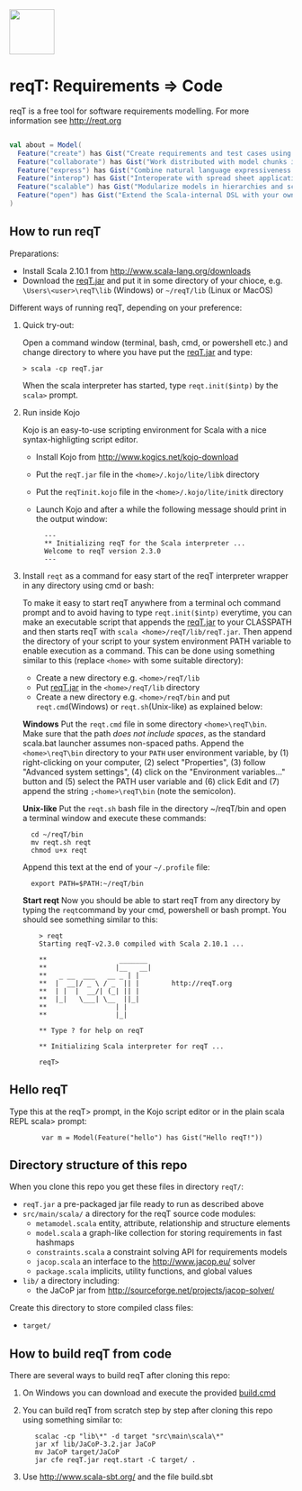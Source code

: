 <img src="http://reqt.org/reqT.jpg" width="80"> 

reqT: Requirements => Code
==========================
reqT is a free tool for software requirements modelling. For more information see http://reqt.org 

```scala

val about = Model(
  Feature("create") has Gist("Create requirements and test cases using versatile collections"),
  Feature("collaborate") has Gist("Work distributed with model chunks in emails, wikis, git repos, tickets, ..."),
  Feature("express") has Gist("Combine natural language expressiveness with graph-oriented modeling"),
  Feature("interop") has Gist("Interoperate with spread sheet applications and web publishing"),
  Feature("scalable") has Gist("Modularize models in hierarchies and script them in Scala"),
  Feature("open") has Gist("Extend the Scala-internal DSL with your own modeling semantics")
)

```

How to run reqT
---------------
Preparations:
* Install Scala 2.10.1 from http://www.scala-lang.org/downloads
* Download the [reqT.jar](https://github.com/reqT/reqT/raw/master/reqT.jar) and put it in some directory of your chioce, e.g. `\Users\<user>\reqT\lib` (Windows) or `~/reqT/lib` (Linux or MacOS) 
 
Different ways of running reqT, depending on your preference:

1.  Quick try-out: 
    
    Open a command window (terminal, bash, cmd, or powershell etc.) and change directory to where you have put the  [reqT.jar](https://github.com/reqT/reqT/raw/master/reqT.jar) and type: 
    
        > scala -cp reqT.jar
    
    When the scala interpreter has started, type `reqt.init($intp)` by the `scala>` prompt.


2.  Run inside Kojo

    Kojo is an easy-to-use scripting environment for Scala with a nice syntax-highligting script editor.
    * Install Kojo from http://www.kogics.net/kojo-download
    * Put the `reqT.jar` file in the `<home>/.kojo/lite/libk` directory
    * Put the `reqTinit.kojo` file in the `<home>/.kojo/lite/initk` directory
    * Launch Kojo and after a while the following message should print in the output window:
        
            ---
            ** Initializing reqT for the Scala interpreter ...
            Welcome to reqT version 2.3.0
            ---

3.  Install `reqt` as a command for easy start of the reqT interpreter wrapper in any directory using cmd or bash:

    To make it easy to start reqT anywhere from a terminal och command prompt and to avoid having to type `reqt.init($intp)` everytime, you can make an executable script that appends the [reqT.jar](https://github.com/reqT/reqT/raw/master/reqT.jar) to your CLASSPATH and then starts reqT with `scala <home>/reqT/lib/reqT.jar`. Then append the directory of your script to your system environment PATH variable to enable execution as a command. This can be done using something similar to this (replace `<home>` with some suitable directory):
    * Create a new directory e.g. `<home>/reqT/lib`
    * Put [reqT.jar](https://github.com/reqT/reqT/raw/master/reqT.jar)  in the `<home>/reqT/lib` directory
    * Create a new directory e.g. `<home>/reqT/bin` and put `reqt.cmd`(Windows) or `reqt.sh`(Unix-like) as explained below:
    
    **Windows** Put the `reqt.cmd` file in some directory `<home>\reqT\bin`.  
    Make sure that the <home> path *does not include spaces*, as the standard scala.bat launcher assumes non-spaced paths. Append the `<home>\reqT\bin`  directory to your `PATH` user environment variable, by (1) right-clicking on your computer, (2) select "Properties", (3) follow "Advanced system settings", (4) click on the "Environment variables..." button and (5) select the PATH user variable and (6) click Edit and (7) append the string `;<home>\reqT\bin` (note the semicolon).

    **Unix-like**  Put the `reqt.sh` bash file in the directory ~/reqT/bin and open a terminal window and execute these commands:
          
          cd ~/reqT/bin
          mv reqt.sh reqt
          chmod u+x reqt
          
    Append this text at the end of your `~/.profile` file:
     
          export PATH=$PATH:~/reqT/bin

          
     **Start reqt** Now you should be able to start reqT from any directory by typing the `reqt`command by your cmd, powershell or bash prompt. You should see something similar to this:
     
            > reqt
            Starting reqT-v2.3.0 compiled with Scala 2.10.1 ...
            
            **                  _______        
            **                 |__   __|       
            **   _ __  ___   __ _ | |          
            **  |  __|/ _ \ / _  || |        http://reqT.org
            **  | |  |  __/| (_| || |   
            **  |_|   \___| \__  ||_|   
            **                 | |      
            **                 |_|      

            ** Type ? for help on reqT

            ** Initializing Scala interpreter for reqT ...

            reqT> 

Hello reqT
----------
Type this at the reqT> prompt, in the Kojo script editor or in the plain scala REPL scala> prompt:
           
            var m = Model(Feature("hello") has Gist("Hello reqT!"))

     
Directory structure of this repo
--------------------------------
When you clone this repo you get these files in directory `reqT/`:
* `reqT.jar` a pre-packaged jar file ready to run as described above
* `src/main/scala/`  a directory for the reqT source code modules:
    * `metamodel.scala` entity, attribute, relationship and structure elements 
    * `model.scala`  a graph-like collection for storing requirements in fast hashmaps 
    * `constraints.scala`  a constraint solving API for requirements models
    * `jacop.scala`  an  interface to the http://www.jacop.eu/ solver
    * `package.scala` implicits, utility functions, and global values  
* `lib/` a directory including: 
    * the JaCoP jar from http://sourceforge.net/projects/jacop-solver/ 

Create this directory to store compiled class files:
* `target/` 

How to build reqT from code
---------------------------
There are several ways to build reqT after cloning this repo:

1. On Windows you can download and execute the provided [build.cmd](https://github.com/reqT/reqT/raw/master/build.cmd) 
    
2. You can build reqT from scratch step by step after cloning this repo using something similar to:

          scalac -cp "lib\*" -d target "src\main\scala\*"
          jar xf lib/JaCoP-3.2.jar JaCoP
          mv JaCoP target/JaCoP
          jar cfe reqT.jar reqt.start -C target/ .

3. Use http://www.scala-sbt.org/ and the file build.sbt